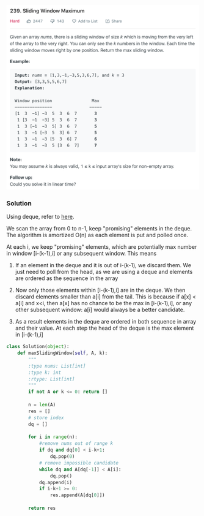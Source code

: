![](../images/239.png)
### Solution
Using deque, refer to [here](https://leetcode.com/problems/sliding-window-maximum/discuss/65884/Java-O(n)-solution-using-deque-with-explanation).

We scan the array from 0 to n-1, keep "promising" elements in the deque. The algorithm is amortized O(n) as each element is put and polled once.

At each i, we keep "promising" elements, which are potentially max number in window [i-(k-1),i] or any subsequent window. This means

1. If an element in the deque and it is out of i-(k-1), we discard them. We just need to poll from the head, as we are using a deque and elements are ordered as the sequence in the array

2. Now only those elements within [i-(k-1),i] are in the deque. We then discard elements smaller than a[i] from the tail. This is because if a[x] < a[i] and x<i, then a[x] has no chance to be the max in [i-(k-1),i], or any other subsequent window: a[i] would always be a better candidate.

3. As a result elements in the deque are ordered in both sequence in array and their value. At each step the head of the deque is the max element in [i-(k-1),i]
```python
class Solution(object):
    def maxSlidingWindow(self, A, k):
        """
        :type nums: List[int]
        :type k: int
        :rtype: List[int]
        """
        if not A or k <= 0: return []

        n = len(A)
        res = []
        # store index
        dq = []

        for i in range(n):
            #remove nums out of range k
            if dq and dq[0] < i-k+1:
                dq.pop(0)
            # remove impossible candidate
            while dq and A[dq[-1]] < A[i]:
                dq.pop()
            dq.append(i)
            if i-k+1 >= 0:
                res.append(A[dq[0]])

        return res
```